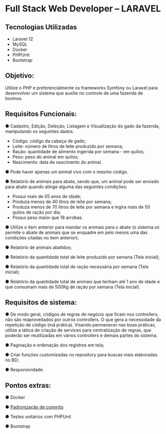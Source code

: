 # Full Stack Web Developer – LARAVEL

## Tecnologias Utilizadas
- Laravel 12
- MySQL
- Docker
- PHPUnit
- Bootstrap

## Objetivo:

Utilize o PHP e preferencialmente os frameworks Symfony ou Laravel para desenvolver um sistema que auxilie no controle de uma fazenda de bovinos.

## Requisitos Funcionais:

● Cadastro, Edição, Deleção, Listagem e Visualização do gado da fazenda, manipulando os seguintes dados:

- Código: código da cabeça de gado;
- Leite: número de litros de leite produzido por semana;
- Ração: quantidade de alimento ingerida por semana - em quilos;
- Peso: peso do animal em quilos;
- Nascimento: data de nascimento do animal.

● Pode haver apenas um animal vivo com o mesmo código.

● Relatório de animais para abate, sendo que, um animal pode ser enviado para abate 
quando atinge alguma das seguintes condições:

- Possui mais de 05 anos de idade;
- Produza menos de 40 litros de leite por semana;
- Produza menos de 70 litros de leite por semana e ingira mais de 50 quilos de ração por dia;
- Possui peso maior que 18 arrobas.

● Utilize o item anterior para mandar os animais para o abate (o sistema só permite o abate de animais que se enquadre em pelo menos uma das condições citadas no item anterior);

● Relatório de animais abatidos;

● Relatório da quantidade total de leite produzido por semana (Tela inicial);

● Relatório da quantidade total de ração necessária por semana (Tela inicial);

● Relatório da quantidade total de animais que tenham até 1 ano de idade e que consumam mais de 500Kg de ração por semana (Tela inicial).

## Requisitos de sistema:

● De modo geral, códigos de regras de negócio que ficam nos controllers, não são reaproveitados por outros controllers. O que gera a necessidade da repetição de 
código (má prática). Visando permanecer nas boas práticas, utilize a tática de criação de services para centralização de regras, que poderão ser reutilizadas em vários 
controllers e demais partes do sistema.

● Paginação e ordenação dos registros em tela;

● Criar funções customizadas no repository para buscas mais elaboradas no BD;

● Responsividade.

## Pontos extras:

● Docker

● <a href="https://dev.to/tadeubdev/por-que-padronizar-commits-e-algo-importante-1al" target="_blank">Padronização de commits</a>

● Testes unitários com PHPUnit

● Bootstrap



